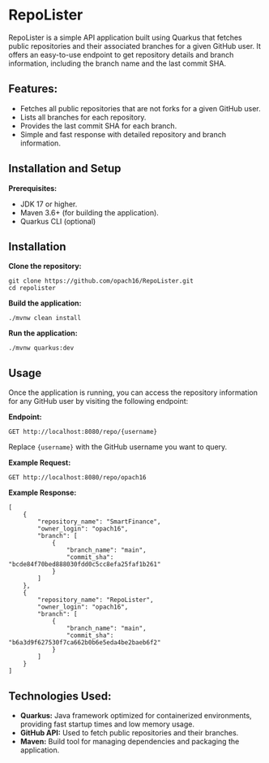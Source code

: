# RepoLister

RepoLister is a simple API application built using Quarkus that fetches public repositories and their associated branches for a given GitHub user. It offers an easy-to-use endpoint to get repository details and branch information, including the branch name and the last commit SHA.

## Features:

- Fetches all public repositories that are not forks for a given GitHub user.
- Lists all branches for each repository.
- Provides the last commit SHA for each branch.
- Simple and fast response with detailed repository and branch information.

## Installation and Setup

**Prerequisites:**

- JDK 17 or higher.
- Maven 3.6+ (for building the application).
- Quarkus CLI (optional)

## Installation

**Clone the repository:**
```
git clone https://github.com/opach16/RepoLister.git
cd repolister
```

**Build the application:**
```
./mvnw clean install
```

**Run the application:**
```
./mvnw quarkus:dev
```

## Usage

Once the application is running, you can access the repository information for any GitHub user by visiting the following endpoint:

**Endpoint:**
```
GET http://localhost:8080/repo/{username}
```
Replace `{username}` with the GitHub username you want to query.

**Example Request:**
```
GET http://localhost:8080/repo/opach16
```
**Example Response:**
```
[
    {
        "repository_name": "SmartFinance",
        "owner_login": "opach16",
        "branch": [
            {
                "branch_name": "main",
                "commit_sha": "bcde84f70bed888030fdd0c5cc8efa25faf1b261"
            }
        ]
    },
    {
        "repository_name": "RepoLister",
        "owner_login": "opach16",
        "branch": [
            {
                "branch_name": "main",
                "commit_sha": "b6a3d9f627530f7ca662b0b6e5eda4be2baeb6f2"
            }
        ]
    }
]
```

## Technologies Used:
- **Quarkus:** Java framework optimized for containerized environments, providing fast startup times and low memory usage.
- **GitHub API:** Used to fetch public repositories and their branches.
- **Maven:** Build tool for managing dependencies and packaging the application.
